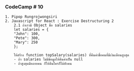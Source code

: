 ### CodeCamp # 10
    1. Pipop Rungrojwongsiri
    2. Javascript for React : Exercise Destructuring 2
        2.1 ถ้าเรามี Object ชื่อ salaries
        let salaries = {
        "John": 100,
        "Pete": 300,
        "Mary": 250
        };

        ให้สร้าง function topSalary(salaries) ที่คืนค่าชื่อคนที่มีเงินเดือนสูงสุด
        - ถ้า salaries ไม่มีข้อมูลให้คืนค่าเป็น null
        - ถ้าสูงสุดมีหลายคน ก็ให้คืนใครก็ได้สักคน